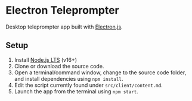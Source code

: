 # Electron Teleprompter

Desktop teleprompter app built with [Electron.js](https://www.electronjs.org/).

## Setup

1. Install [Node.js LTS](https://nodejs.org/) (v16+)
1. Clone or download the source code.
1. Open a terminal/command window, change to the source code folder, and install dependencies using `npm install`.
1. Edit the script currently found under `src/client/content.md`.
1. Launch the app from the terminal using `npm start`.
